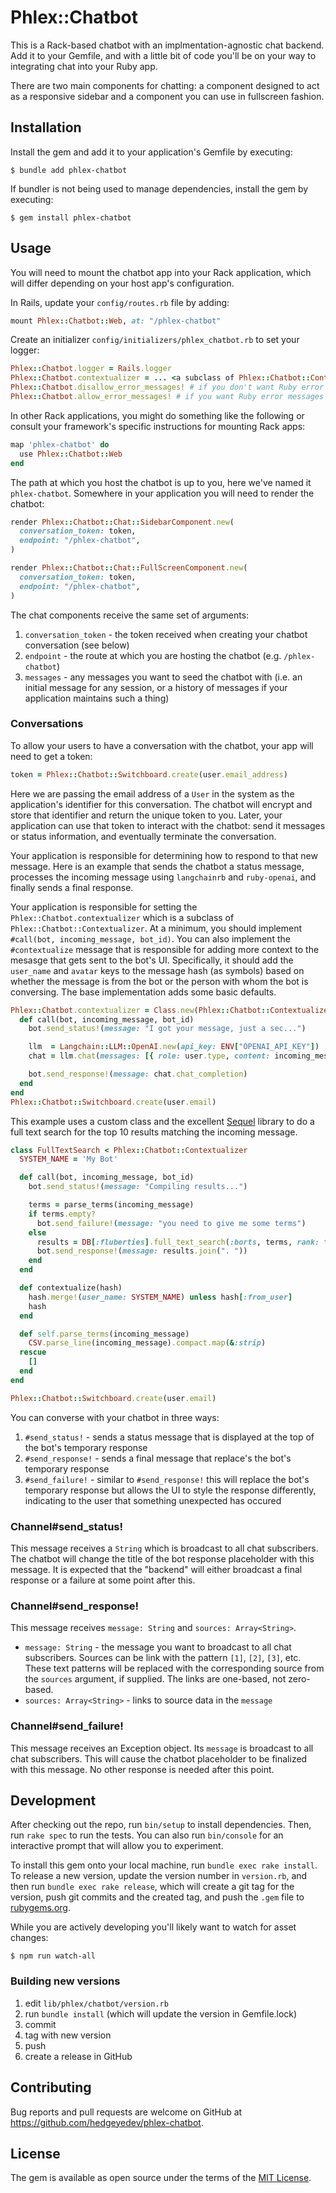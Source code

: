# Phlex::Chatbot

This is a Rack-based chatbot with an implmentation-agnostic chat backend. Add it to your Gemfile, and
with a little bit of code you'll be on your way to integrating chat into your Ruby app.

There are two main components for chatting: a component designed to act as a responsive sidebar and a
component you can use in fullscreen fashion.

## Installation

Install the gem and add it to your application's Gemfile by executing:

    $ bundle add phlex-chatbot

If bundler is not being used to manage dependencies, install the gem by executing:

    $ gem install phlex-chatbot

## Usage

You will need to mount the chatbot app into your Rack application, which will differ depending on your
host app's configuration.

In Rails, update your `config/routes.rb` file by adding:
```ruby
mount Phlex::Chatbot::Web, at: "/phlex-chatbot"
```

Create an initializer `config/initializers/phlex_chatbot.rb` to set your logger:
```ruby
Phlex::Chatbot.logger = Rails.logger
Phlex::Chatbot.contextualizer = ... <a subclass of Phlex::Chatbot::Contextualizer, see below>
Phlex::Chatbot.disallow_error_messages! # if you don't want Ruby error messages shown in the bot UI (default)
Phlex::Chatbot.allow_error_messages! # if you want Ruby error messages shown in the bot UI
```

In other Rack applications, you might do something like the following or consult your framework's
specific instructions for mounting Rack apps:

```ruby
map 'phlex-chatbot' do
  use Phlex::Chatbot::Web
end
```

The path at which you host the chatbot is up to you, here we've named it `phlex-chatbot`. Somewhere in
your application you will need to render the chatbot:

```ruby
render Phlex::Chatbot::Chat::SidebarComponent.new(
  conversation_token: token,
  endpoint: "/phlex-chatbot",
)
```

```ruby
render Phlex::Chatbot::Chat::FullScreenComponent.new(
  conversation_token: token,
  endpoint: "/phlex-chatbot",
)
```

The chat components receive the same set of arguments:
1. `conversation_token` - the token received when creating your chatbot conversation (see below)
1. `endpoint` - the route at which you are hosting the chatbot (e.g. `/phlex-chatbot`)
1. `messages` - any messages you want to seed the chatbot with (i.e. an initial message for any session,
   or a history of messages if your application maintains such a thing)

### Conversations

To allow your users to have a conversation with the chatbot, your app will need to get a token:

```ruby
token = Phlex::Chatbot::Switchboard.create(user.email_address)
```

Here we are passing the email address of a `User` in the system as the application's identifier for this
conversation. The chatbot will encrypt and store that identifier and return the unique token to you. Later,
your application can use that token to interact with the chatbot: send it messages or status information,
and eventually terminate the conversation.

Your application is responsible for determining how to respond to that new message. Here is an example that
sends the chatbot a status message, processes the incoming message using `langchainrb` and `ruby-openai`, and
finally sends a final response.

Your application is responsible for setting the `Phlex::Chatbot.contextualizer` which is a subclass of
`Phlex::Chatbot::Contextualizer`. At a minimum, you should implement `#call(bot, incoming_message, bot_id)`.
You can also implement the `#contextualize` message that is responsible for adding more context to the mesasge
that gets sent to the bot's UI. Specifically, it should add the `user_name` and `avatar` keys to the message
hash (as symbols) based on whether the message is from the bot or the person with whom the bot is conversing.
The base implementation adds some basic defaults.

```ruby
Phlex::Chatbot.contextualizer = Class.new(Phlex::Chatbot::Contextualizer) do
  def call(bot, incoming_message, bot_id)
    bot.send_status!(message: "I got your message, just a sec...")

    llm  = Langchain::LLM::OpenAI.new(api_key: ENV["OPENAI_API_KEY"])
    chat = llm.chat(messages: [{ role: user.type, content: incoming_message }])

    bot.send_response!(message: chat.chat_completion)
  end
end
Phlex::Chatbot::Switchboard.create(user.email)
```

This example uses a custom class and the excellent [Sequel](https://sequel.jeremyevans.net/) library to do a
full text search for the top 10 results matching the incoming message.

```ruby
class FullTextSearch < Phlex::Chatbot::Contextualizer
  SYSTEM_NAME = 'My Bot'

  def call(bot, incoming_message, bot_id)
    bot.send_status!(message: "Compiling results...")

    terms = parse_terms(incoming_message)
    if terms.empty?
      bot.send_failure!(message: "you need to give me some terms")
    else
      results = DB[:fluberties].full_text_search(:borts, terms, rank: true).limit(10).select_map(:blobbities)
      bot.send_response!(message: results.join(". "))
    end
  end

  def contextualize(hash)
    hash.merge!(user_name: SYSTEM_NAME) unless hash[:from_user]
    hash
  end

  def self.parse_terms(incoming_message)
    CSV.parse_line(incoming_message).compact.map(&:strip)
  rescue
    []
  end
end

Phlex::Chatbot::Switchboard.create(user.email)
```

You can converse with your chatbot in three ways:
1. `#send_status!` - sends a status message that is displayed at the top of the bot's temporary response
1. `#send_response!` - sends a final message that replace's the bot's temporary response
1. `#send_failure!` - similar to `#send_response!` this will replace the bot's temporary response but allows
   the UI to style the response differently, indicating to the user that something unexpected has occured

### Channel#send_status!
This message receives a `String` which is broadcast to all chat subscribers. The chatbot will change the title
of the bot response placeholder with this message. It is expected that the "backend" will either broadcast
a final response or a failure at some point after this.

### Channel#send_response!
This message receives `message: String` and `sources: Array<String>`.
  - `message: String` - the message you want to broadcast to all chat subscribers. Sources can be link with the
    pattern `[1]`, `[2]`, `[3]`, etc. These text patterns will be replaced with the corresponding source from
    the `sources` argument, if supplied. The links are one-based, not zero-based.
  - `sources: Array<String>` - links to source data in the `message`

### Channel#send_failure!
This message receives an Exception object. Its `message` is broadcast to all chat subscribers. This will cause
the chatbot placeholder to be finalized with this message. No other response is needed after this point.

## Development

After checking out the repo, run `bin/setup` to install dependencies. Then, run `rake spec` to run the tests. You can also run `bin/console` for an interactive prompt that will allow you to experiment.

To install this gem onto your local machine, run `bundle exec rake install`. To release a new version, update
the version number in `version.rb`, and then run `bundle exec rake release`, which will create a git tag for
the version, push git commits and the created tag, and push the `.gem` file to [rubygems.org](https://rubygems.org).

While you are actively developing you'll likely want to watch for asset changes:

    $ npm run watch-all

### Building new versions

1. edit `lib/phlex/chatbot/version.rb`
1. run `bundle install` (which will update the version in Gemfile.lock)
1. commit
1. tag with new version
1. push
1. create a release in GitHub

## Contributing

Bug reports and pull requests are welcome on GitHub at https://github.com/hedgeyedev/phlex-chatbot.

## License

The gem is available as open source under the terms of the [MIT License](https://opensource.org/licenses/MIT).
